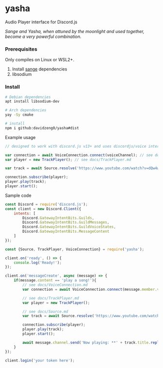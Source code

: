 # yasha
Audio Player interface for Discord.js

*Sange and Yasha, when attuned by the moonlight and used together, become a very powerful combination.*

### Prerequisites
Only compiles on Linux or WSL2+.

1. Install [sange](https://github.com/davidzeng0/sange) dependencies
2. libsodium

### Install
```bash
# Debian dependencies
apt install libsodium-dev

# Arch dependencies
yay -Sy cmake

# install
npm i github:davidzeng0/yasha#dist
```

Example usage

```js
// designed to work with discord.js v13+ and uses discordjs/voice internally for voice connections

var connection = await VoiceConnection.connect(voiceChannel); // see docs/VoiceConnection.md
var player = new TrackPlayer(); // see docs/TrackPlayer.md

var track = await Source.resolve('https://www.youtube.com/watch?v=dQw4w9WgXcQ'); // see docs/Source.md

connection.subscribe(player);
player.play(track);
player.start();
```

Sample code
```js
const Discord = require('discord.js');
const client = new Discord.Client({
	intents: [
		Discord.GatewayIntentBits.Guilds,
		Discord.GatewayIntentBits.GuildMessages,
		Discord.GatewayIntentBits.GuildVoiceStates,
		Discord.GatewayIntentBits.MessageContent
	]
});

const {Source, TrackPlayer, VoiceConnection} = require('yasha');

client.on('ready', () => {
	console.log('Ready!');
});

client.on('messageCreate', async (message) => {
	if(message.content == 'play a song!'){
		// see docs/VoiceConnection.md
		var connection = await VoiceConnection.connect(message.member.voice.channel);

		// see docs/TrackPlayer.md
		var player = new TrackPlayer();

		// see docs/Source.md
		var track = await Source.resolve('https://www.youtube.com/watch?v=dQw4w9WgXcQ');

		connection.subscribe(player);
		player.play(track);
		player.start();

		await message.channel.send('Now playing: **' + track.title.replaceAll('**', '\\*\\*') + '**');
	}
});

client.login('your token here');
```
